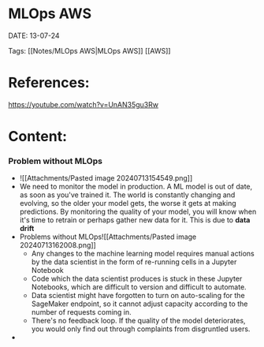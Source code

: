 
# MLOps AWS


DATE:  13-07-24


Tags:  [[Notes/MLOps AWS|MLOps AWS]] [[AWS]]


# References:  
https://youtube.com/watch?v=UnAN35gu3Rw




# Content:

### Problem without MLOps
- ![[Attachments/Pasted image 20240713154549.png]]
- We need to monitor the model in production. A ML model is out of date, as soon as you've trained it. The world is constantly changing and evolving, so the older your model gets, the worse it gets at making predictions. By monitoring the quality of your model, you will know when it's time to retrain or perhaps gather new data for it. This is due to **data drift**
- Problems without MLOps![[Attachments/Pasted image 20240713162008.png]]
	- Any changes to the machine learning model requires manual actions by the data scientist in the form of re-running cells in a Jupyter Notebook 
	- Code which the data scientist produces is stuck in these  Jupyter Notebooks, which are difficult to version and difficult to automate.
	- Data scientist might have forgotten to turn on auto-scaling for the SageMaker endpoint, so it cannot adjust capacity according to the number of requests coming in. 
	- There's no feedback loop. If the quality of the model deteriorates, you would only find out through complaints from disgruntled users.
- 
